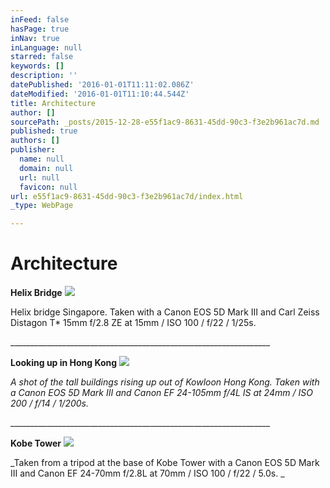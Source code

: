 ```yaml
---
inFeed: false
hasPage: true
inNav: true
inLanguage: null
starred: false
keywords: []
description: ''
datePublished: '2016-01-01T11:11:02.086Z'
dateModified: '2016-01-01T11:10:44.544Z'
title: Architecture
author: []
sourcePath: _posts/2015-12-28-e55f1ac9-8631-45dd-90c3-f3e2b961ac7d.md
published: true
authors: []
publisher:
  name: null
  domain: null
  url: null
  favicon: null
url: e55f1ac9-8631-45dd-90c3-f3e2b961ac7d/index.html
_type: WebPage

---
```

# **Architecture**

**Helix Bridge**
![](https://s3-us-west-2.amazonaws.com/the-grid-img/p/f4c54042177fea4f99615ac6a0c27f675ce62ce7.jpg)

Helix bridge Singapore. Taken with a Canon EOS 5D Mark III and Carl Zeiss Distagon T\* 15mm f/2.8 ZE at 15mm / ISO 100 / f/22 / 1/25s. 

\_\_\_\_\_\_\_\_\_\_\_\_\_\_\_\_\_\_\_\_\_\_\_\_\_\_\_\_\_\_\_\_\_\_\_\_\_\_\_\_\_\_\_\_\_\_\_\_\_\_\_\_\_\_\_\_\_\_\_\_\_\_\_\_\_

**Looking up in Hong Kong**
![](https://s3-us-west-2.amazonaws.com/the-grid-img/p/d5dd6938e37219ec3c6801f7aa95a1e74696ad66.jpg)

_A shot of the tall buildings rising up out of Kowloon Hong Kong. Taken with a Canon EOS 5D Mark III and Canon EF 24-105mm f/4L IS at 24mm / ISO 200 / f/14 / 1/200s._

\_\_\_\_\_\_\_\_\_\_\_\_\_\_\_\_\_\_\_\_\_\_\_\_\_\_\_\_\_\_\_\_\_\_\_\_\_\_\_\_\_\_\_\_\_\_\_\_\_\_\_\_\_\_\_\_\_\_\_\_\_\_\_\_\_

**Kobe Tower**
![](https://s3-us-west-2.amazonaws.com/the-grid-img/p/e8a4c028ecf2062cf79efeb2376f67f8dc6c4800.jpg)

_Taken from a tripod at the base of Kobe Tower with a Canon EOS 5D Mark III and Canon EF 24-70mm f/2.8L at 70mm / ISO 100 / f/22 / 5.0s. 
_